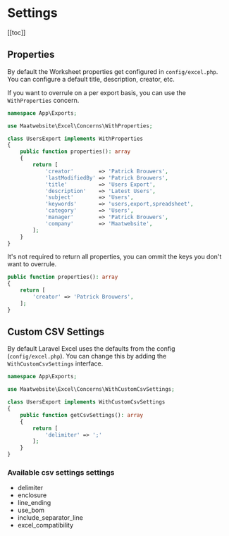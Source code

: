 # Settings

[[toc]]

## Properties

By default the Worksheet properties get configured in `config/excel.php`. You can configure a default title, description, creator, etc.

If you want to overrule on a per export basis, you can use the `WithProperties` concern.

```php
namespace App\Exports;

use Maatwebsite\Excel\Concerns\WithProperties;

class UsersExport implements WithProperties
{    
    public function properties(): array
    {
        return [
            'creator'        => 'Patrick Brouwers',
            'lastModifiedBy' => 'Patrick Brouwers',
            'title'          => 'Users Export',
            'description'    => 'Latest Users',
            'subject'        => 'Users',
            'keywords'       => 'users,export,spreadsheet',
            'category'       => 'Users',
            'manager'        => 'Patrick Brouwers',
            'company'        => 'Maatwebsite',
        ];
    }
}
```

It's not required to return all properties, you can ommit the keys you don't want to overrule.

```php
public function properties(): array
{
    return [
        'creator' => 'Patrick Brouwers',
    ];
}
```

## Custom CSV Settings

By default Laravel Excel uses the defaults from the config (`config/excel.php`). You can change this by adding the `WithCustomCsvSettings` interface.

```php
namespace App\Exports;

use Maatwebsite\Excel\Concerns\WithCustomCsvSettings;

class UsersExport implements WithCustomCsvSettings
{    
    public function getCsvSettings(): array
    {
        return [
            'delimiter' => ';'
        ];
    }
}
```

### Available csv settings settings

- delimiter
- enclosure
- line_ending
- use_bom
- include_separator_line
- excel_compatibility
